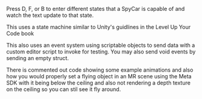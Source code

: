 Press D, F, or B to enter different states that a SpyCar is capable of and watch the text update to that state.

This uses a state machine similar to Unity's guidlines in the Level Up Your Code book

This also uses an event system using scriptable objects to send data with a custom editor script to invoke for testing. You may also send void events by sending an empty struct.

There is commented out code showing some example animations and also how you would properly set a flying object in an MR scene using the Meta SDK with it being below the ceiling and also not rendering a depth texture on the ceiling so you can stil see it fly around.
